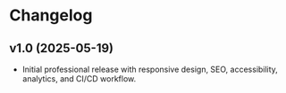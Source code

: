 # Changelog

## v1.0 (2025-05-19)
- Initial professional release with responsive design, SEO, accessibility, analytics, and CI/CD workflow.
